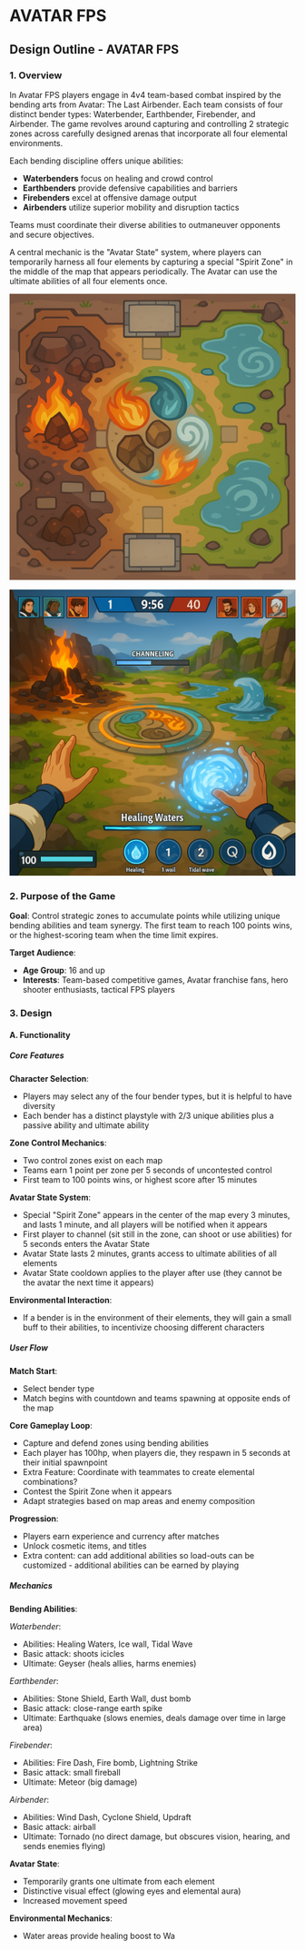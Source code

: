 # AVATAR FPS
## Design Outline - AVATAR FPS

### 1. Overview

In Avatar FPS players engage in 4v4 team-based combat inspired by the bending arts from Avatar: The Last Airbender. Each team consists of four distinct bender types: Waterbender, Earthbender, Firebender, and Airbender. The game revolves around capturing and controlling 2 strategic zones across carefully designed arenas that incorporate all four elemental environments.

Each bending discipline offers unique abilities:
- **Waterbenders** focus on healing and crowd control
- **Earthbenders** provide defensive capabilities and barriers
- **Firebenders** excel at offensive damage output
- **Airbenders** utilize superior mobility and disruption tactics

Teams must coordinate their diverse abilities to outmaneuver opponents and secure objectives.

A central mechanic is the "Avatar State" system, where players can temporarily harness all four elements by capturing a special "Spirit Zone" in the middle of the map that appears periodically. The Avatar can use the ultimate abilities of all four elements once.

![Map of the game showing the layout with control points and Spirit Zone](map.png)

![screenshot from the game](screenshot.png)

### 2. Purpose of the Game

**Goal**: Control strategic zones to accumulate points while utilizing unique bending abilities and team synergy. The first team to reach 100 points wins, or the highest-scoring team when the time limit expires.

**Target Audience**:
- **Age Group**: 16 and up
- **Interests**: Team-based competitive games, Avatar franchise fans, hero shooter enthusiasts, tactical FPS players

### 3. Design

#### A. Functionality

##### Core Features

**Character Selection**:
- Players may select any of the four bender types, but it is helpful to have diversity
- Each bender has a distinct playstyle with 2/3 unique abilities plus a passive ability and ultimate ability

**Zone Control Mechanics**:
- Two control zones exist on each map
- Teams earn 1 point per zone per 5 seconds of uncontested control
- First team to 100 points wins, or highest score after 15 minutes

**Avatar State System**:
- Special "Spirit Zone" appears in the center of the map every 3 minutes, and lasts 1 minute, and all players will be notified when it appears
- First player to channel (sit still in the zone, can shoot or use abilities) for 5 seconds enters the Avatar State
- Avatar State lasts 2 minutes, grants access to ultimate abilities of all elements
- Avatar State cooldown applies to the player after use (they cannot be the avatar the next time it appears)

**Environmental Interaction**:
- If a bender is in the environment of their elements, they will gain a small buff to their abilities, to incentivize choosing different characters

##### User Flow

**Match Start**:
- Select bender type
- Match begins with countdown and teams spawning at opposite ends of the map

**Core Gameplay Loop**:
- Capture and defend zones using bending abilities
- Each player has 100hp, when players die, they respawn in 5 seconds at their initial spawnpoint
- Extra Feature: Coordinate with teammates to create elemental combinations?
- Contest the Spirit Zone when it appears
- Adapt strategies based on map areas and enemy composition

**Progression**:
- Players earn experience and currency after matches
- Unlock cosmetic items, and titles
- Extra content: can add additional abilities so load-outs can be customized - additional abilities can be earned by playing

##### Mechanics

**Bending Abilities**:

*Waterbender*:
- Abilities: Healing Waters, Ice wall, Tidal Wave
- Basic attack: shoots icicles
- Ultimate: Geyser (heals allies, harms enemies)

*Earthbender*:
- Abilities: Stone Shield, Earth Wall, dust bomb
- Basic attack: close-range earth spike
- Ultimate: Earthquake (slows enemies, deals damage over time in large area)

*Firebender*:
- Abilities: Fire Dash, Fire bomb, Lightning Strike
- Basic attack: small fireball
- Ultimate: Meteor (big damage)

*Airbender*:
- Abilities: Wind Dash, Cyclone Shield, Updraft
- Basic attack: airball
- Ultimate: Tornado (no direct damage, but obscures vision, hearing, and sends enemies flying)

**Avatar State**:
- Temporarily grants one ultimate from each element
- Distinctive visual effect (glowing eyes and elemental aura)
- Increased movement speed

**Environmental Mechanics**:
- Water areas provide healing boost to Wa
